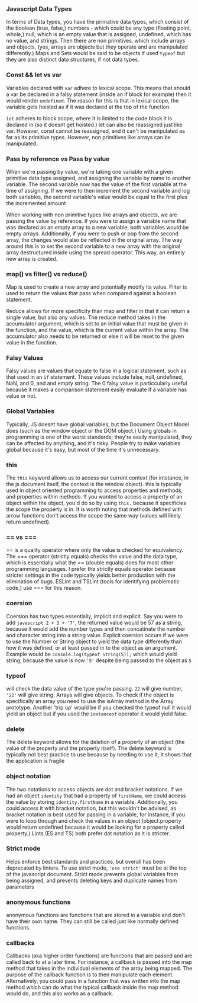 ### Javascript Data Types

In terms of Data types, you have the primative data types, 
which consist of the boolean (true, false,) numbers - which could be
any type (floating point, whole,) null, which is an empty value that is 
assigned, undefined, which has no value, and strings. Then there are
non primitives, which include arrays and objects, (yes, arrays are objects 
but they operate and are manipulated differently.) Maps and Sets would be
said to be objects if used ```typeof``` but they are also distinct data
structures, if not data types. 

### Const && let vs var

Variables declared with ```var``` adhere to lexical scope. This means that should a var be declared in a falsy statement (inside an if block for example) then it would render ```undefined```. The reason for this is that in lexical scope, the variable gets hoisted as if it was declared at the top of the function. 

```let``` adheres to block scope, where it is limited to the code block it is declared in (so it doesnt get hoisted.) let can also be reassigned just like var. However, const cannot be reassigned, and it can't be manipulated as far as its primitive types. However, non primitives like arrays can be manipulated.

### Pass by reference vs Pass by value

When we're passing by value, we're taking one variable with a given primitive data type assigned, and assigning the variable by name to another variable. The second variable now has the value of the first variable at the time of assigning. If we were to then increment the second variable and log both variables, the second variable's value would be equal to the first plus the incremented amount

When working with non primitive types like arrays and objects, we are passing the value by reference. If you were to assign a variable name that was declared as an empty array to a new variable, both variables would be empty arrays. Additionally, if you were to push or pop from the second array, the changes would also be reflected in the original array. The way around this is to set the second variable to a new array with the original array destructured inside using the spread operator. This way, an entirely new array is created. 

### map() vs filter() vs reduce()

Map is used to create a new array and potentially modify its value. Filter is used to return the values that pass when compared against a boolean statement.

Reduce allows for more specificity than map and filter in that it can return a single value, but also any values. The reduce method takes in the accumulator argument, which is set to an initial value that must be given in the function, and the value, which is the current value within the array. The accumulator also needs to be returned or else it will be reset to the given value in the function.

### Falsy Values

Falsy values are values that equate to false in a logical statement, such as
that used in an ```if``` statement. These values include false, null, 
undefined, NaN, and 0, and and empty string. The 0 falsy value is particcularly
useful because it makes a comparison statement easily evaluate if a variable has value or not. 

### Global Variables

Typically, JS doesnt have global variables, but the Document Object Model does (such as the window object or the DOM object.) Using globals in programming is one of the worst standards; they're easily manipulated, they can be affected by anything, and it's risky. People try to make variables global because it's easy, but most of the time it's unnecessary. 

### this

The ```this``` keyword allows us to access our current context (for intstance, in the js document itself, the context is the window object). this is typically used in object oriented programming to access properties and methods, and properties within methods. If you wanted to access a property of an object within the object, you'd do so by using ```this.``` because it specificies the scope the property is in. It is worth noting that methods defined with arrow functions don't access the scope the same way (values will likely return undefined).

### == vs ===

== is a quality operator where only the value is checked for equivalency. The === operator (strictly equals) checks the value and the data type, which is essentially what the == (double equals) does for most other programming languages. I prefer the strictly equals operator because stricter settings in the code typically yields better
production with the elimination of bugs. ESLint and TSLint (tools for identifying problematic code,) use === for this reason.

### coersion 

Coersion has two types essentially, implicit and explicit. Say you were to add 
```javascript 2 + 3 + '7'```, the returned value would be 57 as a string, because it would add the number types and then concatinate the number and character string into a string value. Explicit coersion occurs if we were to use the Number or String object to yield the data type differently than how it was defined, or at least passed in to the object as an argument. Example would be ```console.log(typeof String(5));```
which would yield string, because the value is now ```'5'``` despite being passed to the object as ```5```

### typeof

will check the data value of the type you're passing. ```22``` will give number, ```'22'``` will give string. Arrays will give objects. To check if the object is specifically an array you need to use the isArray method in the Array prototype. Another 'trip up' would be if you checked the typeof null it would yield an object but if you used the ```instanceof``` operator it would yield false. 

### delete

The delete keyword allows for the deletion of a property of an object (the value of the property and the property itself). The delete keyword is typically not best practice to use because by needing to use it, it shows that the application is fragile

### object notation

The two notations to access objects are dot and bracket notations. If we had an object ```identity``` that had a property of ```firstName```, we could access the value by storing ```identity.firstName``` in a variable. Additionally, you could access it with bracket notation, but this wouldn't be advised, as bracket notation is best used for passing in a variable, for instance, if you were to loop through and check the values in an object (object.property would return undefined because it would be looking for a property called property.) Lints (ES and TS) both prefer dot notation as it is stricter.

### Strict mode

Helps enforce best standards and practices, but overall has been deprecated by linters. To use strict mode, ```'use strict'``` must be at the top of the javascript document. Strict mode prevents global variables from being assigned, and prevents deleting keys and duplicate names from parameters

### anonymous functions

anonymous functions are functions that are stored in a variable and don't have their own name. They can still be called just like normally defined functions.

### callbacks

Callbacks (aka higher order functions) are functions that are passed and are called back to at a later time. For instance, a callback is passed into the map method that takes in the individual elements of the array being mapped. The purpose of the callback function is to then manipulate each element. Alternatively, you could pass in a function that was written into the map method which can do what the typical callback inside the map method would do, and this also works as a callback.

